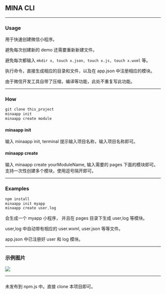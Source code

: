 ## MINA CLI

****************
### Usage
用于快速创建微信小程序。

避免每次创建新的 demo 还需要重新新建文件。

避免每次都输入 `mkdir x, touch x.json, touch x.js, touch x.wxml` 等。

执行命令，直接生成相应的目录和文件，以及在 app.json 中注册相应的模块。

由于微信开发工具自带了压缩，编译等功能，此处不重复写此功能。

*************
### How
``` javascript
git clone this_project
minaapp init
minaapp create module
```

#### minaapp init
输入 minaapp init, terminal 提示输入项目名称，输入项目名称即可。

#### minaapp create
输入 minaapp create yourModuleName, 输入需要的 pages 下面的模块即可。
支持一次性创建多个模块，使用逗号隔开即可。

****************
### Examples
``` javascript
npm install
minaapp init myapp
minaapp create user,log
```
会生成一个 myapp 小程序， 并且在 pages 目录下生成 user,log 等模块。

user,log 中自动带有相应的 user.wxml, user.json 等等文件。

app.json 中已注册好 user 和 log 模块。


************
### 示例图片
![](http://www.cailidan.cn/images/picinstruct.png)

*****************
###
未发布到 npm.js 中。直接 clone 本项目即可。